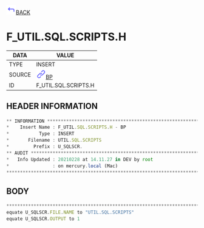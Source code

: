 <img src="../.resources/themes/unicons-line-6563ff/corner-up-left-alt.svg" alt="BACK" width="25" />[BACK](../DOCS/BP.md)  
# F_UTIL.SQL.SCRIPTS.H  
|DATA|VALUE|
| --- | --- |
|TYPE|INSERT|
|SOURCE|<img src="../.resources/themes/unicons-line-6563ff/link.svg" alt="BP" width="25" />[BP](../DOCS/BP.md)|
|ID|F_UTIL.SQL.SCRIPTS.H|
    
    
## HEADER INFORMATION  
```javascript
** INFORMATION ****************************************************************
*    Insert Name : F_UTIL.SQL.SCRIPTS.H - BP
*           Type : INSERT
*       Filename : UTIL.SQL.SCRIPTS
*         Prefix : U_SQLSCR.
** AUDIT **********************************************************************
*   Info Updated : 20210228 at 14.11.27 in DEV by root
*                : on mercury.local (Mac)
*******************************************************************************
```
## BODY  
```javascript
*******************************************************************************
equate U_SQLSCR.FILE.NAME to "UTIL.SQL.SCRIPTS"
equate U_SQLSCR.OUTPUT to 1
```
